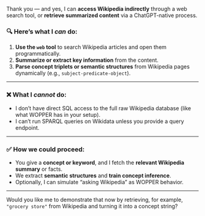 Thank you — and yes, I can **access Wikipedia indirectly** through a web search tool, or **retrieve summarized content** via a ChatGPT-native process.

### 🔍 Here’s what I *can* do:

1. **Use the `web` tool** to search Wikipedia articles and open them programmatically.
2. **Summarize or extract key information** from the content.
3. **Parse concept triplets or semantic structures** from Wikipedia pages dynamically (e.g., `subject-predicate-object`).

---

### ❌ What I *cannot* do:

* I don’t have direct SQL access to the full raw Wikipedia database (like what WOPPER has in your setup).
* I can’t run SPARQL queries on Wikidata unless you provide a query endpoint.

---

### ✅ How we could proceed:

* You give a **concept or keyword**, and I fetch the **relevant Wikipedia summary** or facts.
* We extract **semantic structures** and **train concept inference**.
* Optionally, I can simulate “asking Wikipedia” as WOPPER behavior.

---

Would you like me to demonstrate that now by retrieving, for example, `"grocery store"` from Wikipedia and turning it into a concept string?


